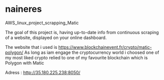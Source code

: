# naineres

AWS_linux_project_scrapping_Matic

The goal of this project is, having up-to-date info from continuous scraping of a website, displayed on your
online dashboard.

The website that i used is https://www.blockchainevent.fr/crypto/matic-polygon/
As long as iam engage the cryptocurrency world i choosed one of my most liked crypto relied to one of my favourite blockchain which is Polygon with Matic

Adress : http://35.180.225.238:8050/
